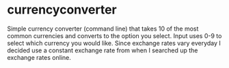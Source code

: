 # currencyconverter
Simple currency converter (command line) that takes 10 of the most common currencies and converts to the option you select.
Input uses 0-9 to select which currency you would like.
Since exchange rates vary everyday I decided use a constant exchange rate from when I searched up the exchange rates online.
